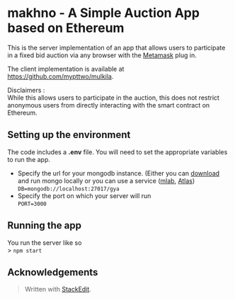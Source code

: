 
# makhno - A Simple Auction App based on Ethereum

This is the server implementation of an app that allows users to participate in a fixed bid auction via any browser with the [Metamask](https://metamask.io/) plug in.

The client implementation is available at https://github.com/mypttwo/mulkila.

Disclaimers :  
While this allows users to participate in the auction,  this does not restrict anonymous users from directly interacting with the smart contract on Ethereum. 

## Setting up the environment
The code includes a **.env** file. You will need to set the appropriate variables to run the app.
 - Specify the url for your mongodb instance. (Either you can [download](https://www.mongodb.com/download-center#community) and run mongo locally or you can use a service ([mlab](https://mlab.com/), [Atlas](https://www.mongodb.com/download-center#atlas)) <br/>``DB=mongodb://localhost:27017/gya``
 - Specify the port on which your server will run <br/>``PORT=3000``

## Running the app
You run the server like so <br/>> ``npm start``

## Acknowledgements
> Written with [StackEdit](https://stackedit.io/).
